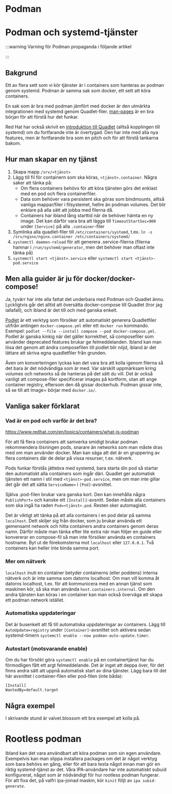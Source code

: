 # Podman

# Podman och systemd-tjänster


:::warning
Varning för Podman propaganda i följande artikel

:::

## Bakgrund

Ett av flera sett som vi kör tjänster är i containers som hanteras av podman genom systemd. Podman är samma sak som docker, ett sett att köra containers.

En sak som är bra med podman jämfört med docker är den utmärkta integrationen med systemd genom Quadlet-filer. [man-pages](https://docs.podman.io/en/latest/markdown/podman-systemd.unit.5.html) är en bra början för att förstå hur det funkar.

Red Hat har också skrivit en [introduktion till Quadlet](https://www.redhat.com/en/blog/quadlet-podman) (alltså kopplingen till systemd) om du fortfarande inte är övertygad. Den har inte med alla nya features, men är fortfarande bra som en pitch och för att förstå tankarna bakom.

## Hur man skapar en ny tjänst


1. Skapa mapp `/srv/<tjänst>`
2. Lägg till fil för containern som ska köras, `<tjänst>.container`. Några saker att tänka på:
   * Om flera containers behövs för att köra tjänsten görs det enklast med en pod och flera containerfiler.
   * Data som behöver vara persistent ska göras som bindmounts, alltså vanliga mappar/filer i filsystemet, hellre än podman volumes. Det blir enklare på alla sätt att jobba med filerna då.
   * Containers har ibland lång starttid när de behöver hämta en ny image. Det kan därför vara bra att lägga till `TimeoutStartSec=900` under `[Service]` på alla `.container`-filer
3. Symlinka alla quadlet-filer till `/etc/containers/systemd`, t.ex. `ln -s /srv/nginx/nginx.container /etc/containers/systemd/`
4. `systemctl daemon-reload` för att generera .service-filerna (filerna hamnar i `/run/systemd/generator`, men det behöver man oftast inte tänka på)
5. `systemctl start <tjänst>.service` eller `systemctl start <tjänst>-pod.service`

## Men alla guider är ju för docker/docker-compose!

Ja, tyvärr har inte alla fattat det underbara med Podman och Quadlet ännu. Lyckligtvis går det alltid att översätta docker-compose till Quadlet (tror jag iallafall), och ibland är det till och med ganska enkelt.

[Podlet](https://github.com/containers/podlet) är ett verktyg som försöker att automatiskt generera Quadletfiler utifrån antingen `docker-compose.yml` eller ett `docker run` kommando. Exempel: `podlet --file --install compose --pod docker-compose.yml`. Podlet är ganska kinkig när det gäller korrekthet, så composefiler som använder deprecated features brukar ge felmeddelanden. Ibland kan  man lösa det genom att ändra composefilen till podlet blir nöjd, ibland är det lättare att skriva egna quadletfiler från grunden.

Även om konverteringen lyckas kan det vara bra att kolla igenom filerna så det bara är det nödvändiga som är med. Var särskilt uppmärksam kring volumes och networks så de hanteras på det sätt du vill. Det är också vanligt att compose-filer specificerar images på kortform, utan att ange container registry, eftersom den då gissar dockerhub. Podman gissar inte, så se till att Image= börjar med `docker.io/`.

## Vanliga saker förklarat

### Vad är en pod och varför är det bra?

<https://www.redhat.com/en/topics/containers/what-is-podman>

För att få flera containers att samverka smidigt brukar podman rekommendera lösningen pods, snarare än networks som man måste dras med om man använder docker. Man kan säga att det är en gruppering av flera containers där de delar på vissa resurser, t.ex. nätverk.

Pods funkar förstås jättebra med systemd, bara starta din pod så startar den automatiskt alla containers som ingår däri. Quadlet ger automatisk tjänsten ett namn i stil med `<tjänst>-pod.service`, men om man inte gillar det går det att sätta `ServiceName=` i `[Pod]`-avsnittet.

Själva .pod-filen brukar vara ganska kort. Den kan innehålla några `PublishPort=` och kanske ett `[Install]`-avsnitt. Sedan måste alla containers som ska ingå ha raden `Pod=<tjänst>.pod`. Resten sker automagiskt.

Det är viktigt att tänka på att alla containers i en pod delar på samma `localhost`. Dett skiljer sig från docker, som ju brukar använda ett gemensamt network och hitta containers andra containers genom deras namn. Därför måste man tänka efter lite extra när man följer en guide eller konvererar en compose-fil så man inte försöker använda en containers hostname. Byt ut de förekomsterna mot `localhost` eller `127.0.0.1`. Två containers kan heller inte binda samma port.

### Mer om nätverk

`localhost` inuti en container betyder containerns (eller poddens) interna nätverk och är inte samma som datorns localhost. Om man vill komma åt datorns localhost, t.ex. för att kommunicera med en annan tjänst som maskinen kör, så ska man använda `host.containers.internal`. Om den andra tjänsten kan köras i en container kan man också överväga att skapa ett podman network istället.

### Automatiska uppdateringar

Det är busenkelt att få till automatiska uppdateringar av containers. Lägg till `AutoUpdate=registry` under `[Container]`-avsnittet och aktivera sedan systemd-timern `systemctl enable --now podman-auto-update.timer`.

### Autostart (motsvarande enable)

Om du har försökt göra `systemctl enable` på en containertjänst har du förmodligen fått ett argt felmeddelande. Det är inget att deppa över, för det finns andra sätt att uppnå automatisk start av dina tjänster. Lägg bara till det här avsnittet i container-filen eller pod-filen (inte båda):

```
[Install]
WantedBy=default.target
```

## Några exempel

I skrivande stund är valvet.blossom ett bra exempel att kolla på.

# Rootless podman

Ibland kan det vara användbart att köra podman som sin egen användare. Exempelvis kan man slippa installera packages om det är något verktyg som bara behövs en gång, eller för att bara testa något innan man gör en riktig systemd-tjänst av det. Våra IPA-användare har inte automatiskt subuid konfigurerat, något som är nödvändigt för hur rootless podman fungerar. För att fixa det, på valfri ipa-joinad maskin, kör `kinit` följt av `ipa subid-generate`.